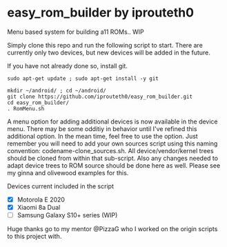 # easy_rom_builder by iprouteth0
Menu based system for building a11 ROMs..  WIP

Simply clone this repo and run the following script to start.  There are currently only two devices, but new devices will be added in the future.

If you have not already done so, install git.

```
sudo apt-get update ; sudo apt-get install -y git
```

```
mkdir ~/android/ ; cd ~/android/
git clone https://github.com/iprouteth0/easy_rom_builder.git
cd easy_rom_builder/
. RomMenu.sh
```

A menu option for adding additional devices is now available in the device menu.  There may be some odditiy in behavior until I've refined this additional option.  In the mean time, feel free to use the option.  Just remember you will need to add your own sources script using this naming convention: codename-clone_sources.sh.  All device/vendor/kernel trees should be cloned from within that sub-script.  Also any changes needed to adapt device trees to ROM source should be done here as well.  Please see my ginna and olivewood examples for this.

Devices current included in the script
- [x] Motorola E 2020
- [x] Xiaomi 8a Dual
- [ ] Samsung Galaxy S10+ series (WIP)

Huge thanks go to my mentor @PizzaG who I worked on the origin scripts to this project with.
